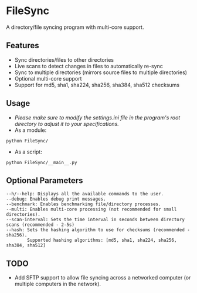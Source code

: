 # FileSync
A directory/file syncing program with multi-core support.

## Features
- Sync directories/files to other directories
- Live scans to detect changes in files to automatically re-sync
- Sync to multiple directories (mirrors source files to multiple directories)
- Optional multi-core support
- Support for md5, sha1, sha224, sha256, sha384, sha512 checksums

## Usage
- *Please make sure to modify the settings.ini file in the program's root directory to adjust it to your specifications.*
- As a module:
```
python FileSync/
```
- As a script:
```
python FileSync/__main__.py
```

## Optional Parameters
```
--h/--help: Displays all the available commands to the user.
--debug: Enables debug print messages.
--benchmark: Enables benchmarking file/directory processes.
--multi: Enables multi-core processing (not recommended for small directories).
--scan-interval: Sets the time interval in seconds between directory scans (recommended - 2-5s)
--hash: Sets the hashing algorithm to use for checksums (recommended - sha256).
        Supported hashing algorithms: [md5, sha1, sha224, sha256, sha384, sha512]
```

## TODO
- Add SFTP support to allow file syncing across a networked computer (or multiple computers in the network).

